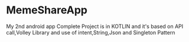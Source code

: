 # MemeShareApp
My 2nd android app 
Complete Project is in KOTLIN and it's based on API call,Volley Library and use of intent,String,Json and Singleton Pattern
